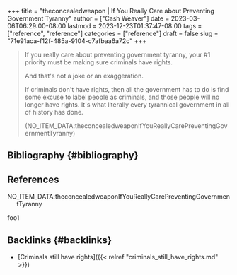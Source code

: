 +++
title = "theconcealedweapon | If You Really Care about Preventing Government Tyranny"
author = ["Cash Weaver"]
date = 2023-03-06T06:29:00-08:00
lastmod = 2023-12-23T01:37:47-08:00
tags = ["reference", "reference"]
categories = ["reference"]
draft = false
slug = "71e91aca-f12f-485a-9104-c7afbaa6a72c"
+++

> If you really care about preventing government tyranny, your #1 priority must be making sure criminals have rights.
>
> And that's not a joke or an exaggeration.
>
> If criminals don't have rights, then all the government has to do is find some excuse to label people as criminals, and those people will no longer have rights. It's what literally every tyrannical government in all of history has done.
>
> (NO_ITEM_DATA:theconcealedweaponIfYouReallyCarePreventingGovernmentTyranny)


## Bibliography {#bibliography}

## References

<style>.csl-entry{text-indent: -1.5em; margin-left: 1.5em;}</style><div class="csl-bib-body">
  <div class="csl-entry">NO_ITEM_DATA:theconcealedweaponIfYouReallyCarePreventingGovernmentTyranny</div>
</div>

foo1


## Backlinks {#backlinks}

-   [Criminals still have rights]({{< relref "criminals_still_have_rights.md" >}})
